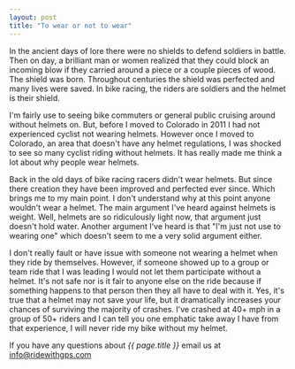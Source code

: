 ```yaml
---
layout: post
title: "To wear or not to wear"
---
```

In the ancient days of lore there were no shields to defend soldiers in battle. Then on day, a brilliant man or women realized that they could block an incoming blow if they carried around a piece or a couple pieces of wood. The shield was born. Throughout centuries the shield was perfected and many lives were saved. In bike racing, the riders are soldiers and the helmet is their shield. 

I'm fairly use to seeing bike commuters or general public cruising around without helmets on. But, before I moved to Colorado in 2011 I had not experienced cyclist not wearing helmets. However once I moved to Colorado, an area that doesn't have any helmet regulations, I was shocked to see so many cyclist riding without helmets. It has really made me think a lot about why people wear helmets. 

Back in the old days of bike racing racers didn't wear helmets. But since there creation they have been improved and perfected ever since. Which brings me to my main point. I don't understand why at this point anyone wouldn't wear a helmet. The main argument I've heard against helmets is weight. Well, helmets are so ridiculously light now, that argument just doesn't hold water. Another argument I've heard is that "I'm just not use to wearing one" which doesn't seem to me a very solid argument either. 

I don't really fault or have issue with someone not wearing a helmet when they ride by themselves. However, if someone showed up to a group or team ride that I was leading I would not let them participate without a helmet. It's not safe nor is it fair to anyone else on the ride because if something happens to that person then they all have to deal with it. Yes, it's true that a helmet may not save your life, but it dramatically increases your chances of surviving the majority of crashes. I've crashed at 40+ mph in a group of 50+ riders and I can tell you one emphatic take away I have from that experience, I will never ride my bike without my helmet. 

If you have any questions about *{{ page.title }}* email us at <a href="mailto:info@ridewithgps.com">info@ridewithgps.com</a>
